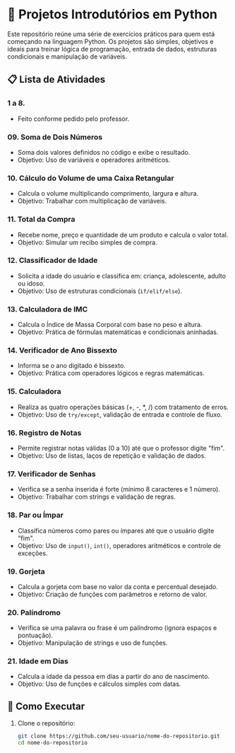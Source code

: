 # 🐍 Projetos Introdutórios em Python

Este repositório reúne uma série de exercícios práticos para quem está começando na linguagem Python. Os projetos são simples, objetivos e ideais para treinar lógica de programação, entrada de dados, estruturas condicionais e manipulação de variáveis.

## 📋 Lista de Atividades

### 1 a 8. 
- Feito conforme pedido pelo professor.

### 09. Soma de Dois Números
- Soma dois valores definidos no código e exibe o resultado.
- Objetivo: Uso de variáveis e operadores aritméticos.

### 10. Cálculo do Volume de uma Caixa Retangular
- Calcula o volume multiplicando comprimento, largura e altura.
- Objetivo: Trabalhar com multiplicação de variáveis.

### 11. Total da Compra
- Recebe nome, preço e quantidade de um produto e calcula o valor total.
- Objetivo: Simular um recibo simples de compra.

### 12. Classificador de Idade
- Solicita a idade do usuário e classifica em: criança, adolescente, adulto ou idoso.
- Objetivo: Uso de estruturas condicionais (`if/elif/else`).

### 13. Calculadora de IMC
- Calcula o Índice de Massa Corporal com base no peso e altura.
- Objetivo: Prática de fórmulas matemáticas e condicionais aninhadas.

### 14. Verificador de Ano Bissexto
- Informa se o ano digitado é bissexto.
- Objetivo: Prática com operadores lógicos e regras matemáticas.

### 15. Calculadora
- Realiza as quatro operações básicas (+, -, *, /) com tratamento de erros.
- Objetivo: Uso de `try/except`, validação de entrada e controle de fluxo.

### 16. Registro de Notas
- Permite registrar notas válidas (0 a 10) até que o professor digite "fim".
- Objetivo: Uso de listas, laços de repetição e validação de dados.

### 17. Verificador de Senhas
- Verifica se a senha inserida é forte (mínimo 8 caracteres e 1 número).
- Objetivo: Trabalhar com strings e validação de regras.

### 18. Par ou Ímpar
- Classifica números como pares ou ímpares até que o usuário digite "fim".
- Objetivo: Uso de `input()`, `int()`, operadores aritméticos e controle de exceções.

### 19. Gorjeta
- Calcula a gorjeta com base no valor da conta e percentual desejado.
- Objetivo: Criação de funções com parâmetros e retorno de valor.

### 20. Palíndromo
- Verifica se uma palavra ou frase é um palíndromo (ignora espaços e pontuação).
- Objetivo: Manipulação de strings e uso de funções.

### 21. Idade em Dias
- Calcula a idade da pessoa em dias a partir do ano de nascimento.
- Objetivo: Uso de funções e cálculos simples com datas.

## 🚀 Como Executar

1. Clone o repositório:
   ```bash
   git clone https://github.com/seu-usuario/nome-do-repositorio.git
   cd nome-do-repositorio
